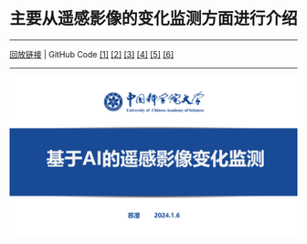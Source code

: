 # 主要从遥感影像的变化监测方面进行介绍
*****
[回放链接](https://meeting.tencent.com/v2/cloud-record/share?id=b24a35f7-f8d5-4e39-80c8-1c548555caf9&from=3) | GitHub Code [[1]](https://github.com/GeoZcx/A-deeply-supervised-image-fusion-network-for-change-detection-in-remote-sensing-images) [[2]](https://github.com/justchenhao/STANet) [[3]](https://gitcode.com/mirrors/minzhang-whu/change-detection-review/overview?utm_source=csdn_github_accelerator&isLogin=1) [[4]](https://github.com/wenhwu/awesome-remote-sensing-change-detection#deep-learning) [[5]](https://github.com/likyoo/open-cd) [[6]](https://gitcode.com/mirrors/minzhang-whu/change-detection-review/overview?utm_source=csdn_github_accelerator&isLogin=1)
*****
![image](主要内容.png)

